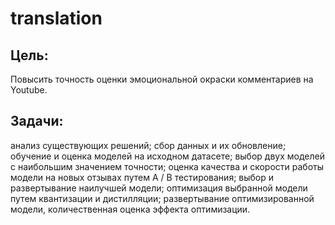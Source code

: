 # translation
## Цель: 
Повысить точность оценки эмоциональной окраски комментариев на Youtube.
## Задачи:
анализ существующих решений;
сбор данных и их обновление;
обучение и оценка моделей на исходном датасете;
выбор двух моделей с наибольшим значением точности;
оценка качества и скорости работы модели на новых отзывах путем A / B тестирования;
выбор и развертывание наилучшей модели;
оптимизация выбранной модели путем квантизации и дистилляции;
развертывание оптимизированной модели, количественная оценка эффекта оптимизации.
